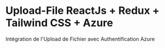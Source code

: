# Upload-File ReactJs + Redux + Tailwind CSS + Azure 
Intégration de l'Upload de Fichier avec Authentification Azure




